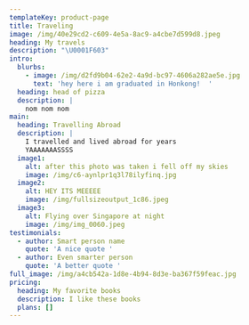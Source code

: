```yaml
---
templateKey: product-page
title: Traveling
image: /img/40e29cd2-c609-4e5a-8ac9-a4cbe7d599d8.jpeg
heading: My travels
description: "\U0001F603"
intro:
  blurbs:
    - image: /img/d2fd9b04-62e2-4a9d-bc97-4606a282ae5e.jpg
      text: 'hey here i am graduated in Honkong!  '
  heading: head of pizza
  description: |
    nom nom nom
main:
  heading: Travelling Abroad
  description: |
    I travelled and lived abroad for years
    YAAAAAAASSSS
  image1:
    alt: after this photo was taken i fell off my skies
    image: /img/c6-aynlpr1q3l78ilyfinq.jpg
  image2:
    alt: HEY ITS MEEEEE
    image: /img/fullsizeoutput_1c86.jpeg
  image3:
    alt: Flying over Singapore at night
    image: /img/img_0060.jpeg
testimonials:
  - author: Smart person name
    quote: 'A nice quote '
  - author: Even smarter person
    quote: 'A better quote '
full_image: /img/a4cb542a-1d8e-4b94-8d3e-ba367f59feac.jpg
pricing:
  heading: My favorite books
  description: I like these books
  plans: []
---
```


